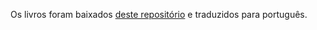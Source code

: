 Os livros foram baixados [deste repositório](https://github.com/priyanks179/harry-word2vec/tree/master/harry_txt) e traduzidos para português.
